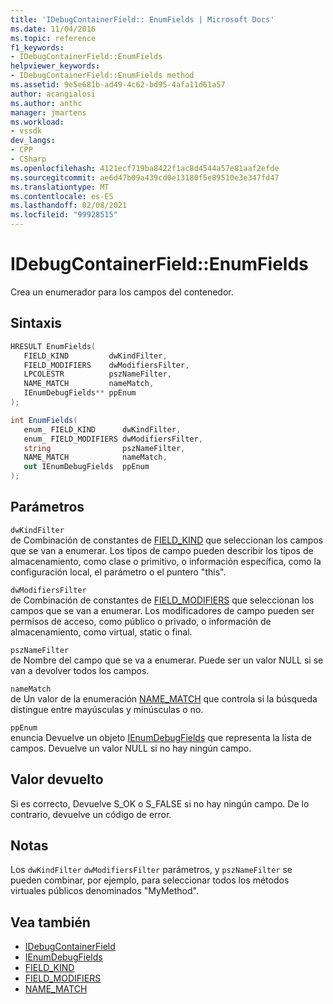 ```yaml
---
title: 'IDebugContainerField:: EnumFields | Microsoft Docs'
ms.date: 11/04/2016
ms.topic: reference
f1_keywords:
- IDebugContainerField::EnumFields
helpviewer_keywords:
- IDebugContainerField::EnumFields method
ms.assetid: 9e5e681b-ad49-4c62-bd95-4afa11d61a57
author: acangialosi
ms.author: anthc
manager: jmartens
ms.workload:
- vssdk
dev_langs:
- CPP
- CSharp
ms.openlocfilehash: 4121ecf719ba8422f1ac8d4544a57e81aaf2efde
ms.sourcegitcommit: ae6d47b09a439cd0e13180f5e89510e3e347fd47
ms.translationtype: MT
ms.contentlocale: es-ES
ms.lasthandoff: 02/08/2021
ms.locfileid: "99928515"
---
```

# <a name="idebugcontainerfieldenumfields"></a>IDebugContainerField::EnumFields
Crea un enumerador para los campos del contenedor.

## <a name="syntax"></a>Sintaxis

```cpp
HRESULT EnumFields( 
   FIELD_KIND         dwKindFilter,
   FIELD_MODIFIERS    dwModifiersFilter,
   LPCOLESTR          pszNameFilter,
   NAME_MATCH         nameMatch,
   IEnumDebugFields** ppEnum
);
```

```csharp
int EnumFields(
   enum_ FIELD_KIND      dwKindFilter,
   enum_ FIELD_MODIFIERS dwModifiersFilter,
   string                pszNameFilter,
   NAME_MATCH            nameMatch,
   out IEnumDebugFields  ppEnum
);
```

## <a name="parameters"></a>Parámetros
`dwKindFilter`\
de Combinación de constantes de [FIELD_KIND](../../../extensibility/debugger/reference/field-kind.md) que seleccionan los campos que se van a enumerar. Los tipos de campo pueden describir los tipos de almacenamiento, como clase o primitivo, o información específica, como la configuración local, el parámetro o el puntero "this".

`dwModifiersFilter`\
de Combinación de constantes de [FIELD_MODIFIERS](../../../extensibility/debugger/reference/field-modifiers.md) que seleccionan los campos que se van a enumerar. Los modificadores de campo pueden ser permisos de acceso, como público o privado, o información de almacenamiento, como virtual, static o final.

`pszNameFilter`\
de Nombre del campo que se va a enumerar. Puede ser un valor NULL si se van a devolver todos los campos.

`nameMatch`\
de Un valor de la enumeración [NAME_MATCH](../../../extensibility/debugger/reference/name-match.md) que controla si la búsqueda distingue entre mayúsculas y minúsculas o no.

`ppEnum`\
enuncia Devuelve un objeto [IEnumDebugFields](../../../extensibility/debugger/reference/ienumdebugfields.md) que representa la lista de campos. Devuelve un valor NULL si no hay ningún campo.

## <a name="return-value"></a>Valor devuelto
 Si es correcto, Devuelve S_OK o S_FALSE si no hay ningún campo. De lo contrario, devuelve un código de error.

## <a name="remarks"></a>Notas
 Los `dwKindFilter` `dwModifiersFilter` parámetros, y `pszNameFilter` se pueden combinar, por ejemplo, para seleccionar todos los métodos virtuales públicos denominados "MyMethod".

## <a name="see-also"></a>Vea también
- [IDebugContainerField](../../../extensibility/debugger/reference/idebugcontainerfield.md)
- [IEnumDebugFields](../../../extensibility/debugger/reference/ienumdebugfields.md)
- [FIELD_KIND](../../../extensibility/debugger/reference/field-kind.md)
- [FIELD_MODIFIERS](../../../extensibility/debugger/reference/field-modifiers.md)
- [NAME_MATCH](../../../extensibility/debugger/reference/name-match.md)
